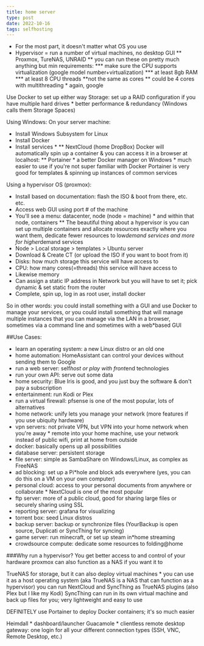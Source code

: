 ```yaml
---
title: home server
type: post
date: 2022-10-16
tags: selfhosting
---
```


* For the most part, it doesn't matter what OS you use
* Hypervisor = run a number of virtual machines, no desktop GUI
** Proxmox, TureNAS, UNRAID
** you can run these on pretty much anything but min requirements:
*** make sure the CPU supports virtualization (google model number+virtualization)
*** at least 8gb RAM
*** at least 8 CPU threads **not the same as cores ** could be 4 cores with multithreading * again, google

Use Docker to set up either way 
Storage: set up a RAID configuration if you have multiple hard drives * better performance & redundancy (Windows calls them Storage Spaces)

Using Windows:
On your server machine:

* Install Windows Subsystem for Linux
* Install Docker
* Install services *
** NextCloud (home DropBox)
Docker will automatically spin up a container & you can access it in a browser at localhost:<port>
** Portainer * a better Docker manager on Windows * much easier to use if you're not super familiar with Docker
        Portainer is very good for templates & spinning up instances of common services

Using a hypervisor OS (proxmox):
* Install based on documentation: flash the ISO & boot from there, etc. etc. 
* Access web GUI using port # of the machine
* You'll see a menu: datacenter, node (node = machine) * and within that node, containers
** The beautiful thing about a hypervisor is you can set up multiple containers and allocate resources exactly where you want them, dedicate fewer resources to low*demand services and more for higher*demand services
* Node > Local storage > templates > Ubuntu server
* Download & Create CT (or upload the ISO if you want to boot from it)
* Disks: how much storage this service will have access to
* CPU: how many cores(=threads) this service will have access to
* Likewise memory
* Can assign a static IP address in Network but you will have to set it; pick dynamic & set static from the router
* Complete, spin up, log in as root user, install docker

So in other words: you could install something with a GUI and use Docker to manage your services, or you could install something that will manage multiple instances that you can manage via the LAN in a browser, sometimes via a command line and sometimes with a web*based GUI

##Use Cases:
* learn an operating system: a new Linux distro or an old one
* home automation: HomeAssistant can control your devices without sending them to Google
* run a web server: self*host or play with front*end technologies
* run your own API: serve out some data 
* home security: Blue Iris is good, and you just buy the software & don't pay a subscription
* entertainment: run Kodi or Plex
* run a virtual firewall: pfsense is one of the most popular, lots of alternatives
* home network: unify lets you manage your network (more features if you use ubiquity hardware)
* vpn servers: not private VPN, but VPN into your home network when you're away * remote into your home machine, use your network instead of public wifi, print at home from outside
* docker: basically opens up all possibilities 
* database server: persistent storage
* file server: simple as SambaShare on Windows/Linux, as complex as FreeNAS
* ad blocking: set up a Pi*hole and block ads everywhere (yes, you can do this on a VM on your own computer)
* personal cloud: access to your personal documents from anywhere or collaborate * NextCloud is one of the most popular
* ftp server: more of a public cloud, good for sharing large files or securely sharing using SSL
* reporting server: grafana for visualizing
* torrent box: seed Linux distros
* backup server: backup or synchronize files (YourBackup is open source, Duplicati or SyncThing for syncing)
* game server: run minecraft, or set up steam in*home streaming
* crowdsource compute: dedicate some resources to folding@home

###Why run a hypervisor?
You get better access to and control of your hardware
proxmox can also function as a NAS if you want it to 

TrueNAS for storage, but it can also deploy virtual machines * you can use it as a host operating system (aka TrueNAS is a NAS that can function as a hypervisor)
        you can run NextCloud and SyncThing as TrueNAS plugins (also Plex but I like my Kodi)
SyncThing can run in its own virtual machine and back up files for you; very lightweight and easy to use

DEFINITELY use Portainer to deploy Docker containers; it's so much easier

Heimdall * dashboard/launcher
Guacamole * clientless remote desktop gateway: one login for all your different connection types (SSH, VNC, Remote Desktop, etc.)

